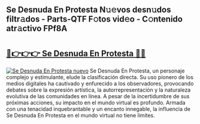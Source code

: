 ## Se Desnuda En Protesta N𝚞𝚎vos desn𝚞dos filtr𝚊dos - Parts-QTF F𝚘tos vid𝚎o - C𝚘ntenido atr𝚊ctivo FPf8A

# <h2><a href="http://mb39ls.tromn.icu/?c=Se+Desnuda+En+Protesta">🔗👉👉👉 Se Desnuda En Protesta 🔗🔗</a></h2>

[![Se Desnuda En Protesta nuevo](https://i.imgur.com/pEAQMta.gif)](http://mb39ls.tromn.icu/?c=Se+Desnuda+En+Protesta)
Se Desnuda En Protesta, un personaje complejo y estimulante, elude la clasificación directa. Su uso pionero de los medios digitales ha cautivado y enfurecido a los observadores, provocando debates sobre la expresión artística, la autorrepresentación y la naturaleza evolutiva de las comunidades en línea. A pesar de la incertidumbre de sus próximas acciones, su impacto en el mundo virtual es profundo. Armada con una tenacidad inquebrantable y un encanto innegable, la influencia de Se Desnuda En Protesta en el mundo virtual no tiene límites.

